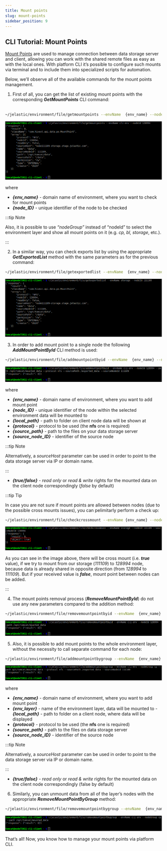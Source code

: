 ```yaml
---
title: Mount points
slug: mount-points
sidebar_position: 9
---
```


## CLI Tutorial: Mount Points

[Mount Points](/docs/Data%20Storage%20Container/Data%20Sharing/Mount%20Points) are used to manage connection between data storage server and client, allowing you can work with the shared remote files as easy as with the local ones. With platform CLI it’s possible to configure such mounts via terminal and to include them into specialized scripts for automation.

Below, we’ll observe all of the available commands for the mount points management.

1. First of all, you can get the list of existing mount points with the corresponding **_GetMountPoints_** CLI command:

```bash

~/jelastic/environment/file/getmountpoints --envName  {env_name} --nodeId  {node_ID}

```

<div style={{
    display:'flex',
    justifyContent: 'center',
    margin: '0 0 1rem 0'
}}>

![Locale Dropdown](./img/MountPoints/1.png)

</div>

where

- **_{env_name}_** - domain name of environment, where you want to check for mount points
- **_{node_ID}_** - unique identifier of the node to be checked

:::tip Note

Also, it is possible to use _“nodeGroup”_ instead of “nodeId” to select the environment layer and show all mount points on it (e.g. _cp, bl, storage_, etc.).

:::

2. In a similar way, you can check exports list by using the appropriate **_GetExportedList_** method with the same parameters as for the previous command:

```bash
~/jelastic/environment/file/getexportedlist --envName  {env_name} --nodeId  {node_ID}
```

<div style={{
    display:'flex',
    justifyContent: 'center',
    margin: '0 0 1rem 0'
}}>

![Locale Dropdown](./img/MountPoints/2.png)

</div>

3. In order to add mount point to a single node the following **_AddMountPointById_** CLI method is used:

```bash
~/jelastic/environment/file/addmountpointbyid --envName  {env_name} --nodeId  {node_ID} --path  {local_path} --protocol  {protocol} --sourcePath  {source_path} --sourceNodeId  {source_node_ID} --readOnly {true/false}
```

<div style={{
    display:'flex',
    justifyContent: 'center',
    margin: '0 0 1rem 0'
}}>

![Locale Dropdown](./img/MountPoints/3.png)

</div>

where

- **_{env_name}_** - domain name of environment, where you want to add mount point
- **_{node_ID}_** - unique identifier of the node within the selected environment data will be mounted to
- **_{local_path}_** - path to folder on client node data will be shown at
- **_{protocol}_** - protocol to be used (the **nfs** one is required)
- **_{source_path}_** - path to the files on your data storage server
- **_{source_node_ID}_** - identifier of the source node

:::tip Note

Alternatively, a _sourceHost_ parameter can be used in order to point to the data storage server via IP or domain name.

:::

- **_{true/false}_** - _read only_ or _read & write_ rights for the mounted data on the client node correspondingly (_false_ by default)

:::tip Tip

In case you are not sure if mount points are allowed between nodes (due to the possible cross mounts issues), you can pelimitarly perform a check up:

```bash
~/jelastic/environment/file/checkcrossmount --envName {env_name} --nodeId {env_name} --sourceNodeId {source_node_ID}
```

<div style={{
    display:'flex',
    justifyContent: 'center',
    margin: '0 0 1rem 0'
}}>

![Locale Dropdown](./img/MountPoints/4.png)

</div>

As you can see in the image above, there will be cross mount (i.e. **_true_** value), if we try to mount from our storage (_111109_) to _128994_ node, because data is already shared in opposite direction (from _128994_ to _111109_). But if your received value is **_false_**, mount point between nodes can be added.

:::

4. The mount points removal process (**_RemoveMountPointById_**) do not use any new parameters compared to the addition method:

```bash
~/jelastic/environment/file/removemountpointbyid --envName  {env_name} --nodeId  {node_ID} --path  {local_path}
```

<div style={{
    display:'flex',
    justifyContent: 'center',
    margin: '0 0 1rem 0'
}}>

![Locale Dropdown](./img/MountPoints/5.png)

</div>

5. Also, it is possible to add mount points to the whole environment layer, without the necessity to call separate command for each node:

```bash
~/jelastic/environment/file/addmountpointbygroup --envName  {env_name} --nodeGroup  {env_layer} --path  {local_path} --protocol  {protocol} --sourcePath  {source_path} --sourceNodeId  {source_node_ID} --readOnly {true/false}
```

<div style={{
    display:'flex',
    justifyContent: 'center',
    margin: '0 0 1rem 0'
}}>

![Locale Dropdown](./img/MountPoints/6.png)

</div>

where

- **_{env_name}_** - domain name of environment, where you want to add mount point
- **_{env_layer}_** - name of the environment layer, data will be mounted to -**_{local_path}_** - path to folder on a client node, where data will be displayed
- **_{protocol}_** - protocol to be used (the **nfs** one is required)
- **_{source_path}_** - path to the files on data storage server
- **_{source_node_ID}_** - identifier of the source node

:::tip Note

Alternatively, a _sourceHost_ parameter can be used in order to point to the data storage server via IP or domain name.

:::

- **_{true/false}_** - _read only_ or _read & write_ rights for the mounted data on the client node correspondingly (false by default)

6. Similarly, you can unmount data from all of the layer’s nodes with the appropriate **_RemoveMountPointByGroup_** method:

```bash
~/jelastic/environment/file/removemountpointbygroup --envName  {env_name} --nodeGroup  {env_layer} --path  {local_path}
```

<div style={{
    display:'flex',
    justifyContent: 'center',
    margin: '0 0 1rem 0'
}}>

![Locale Dropdown](./img/MountPoints/7.png)

</div>

That’s all! Now, you know how to manage your mount points via platform CLI.
